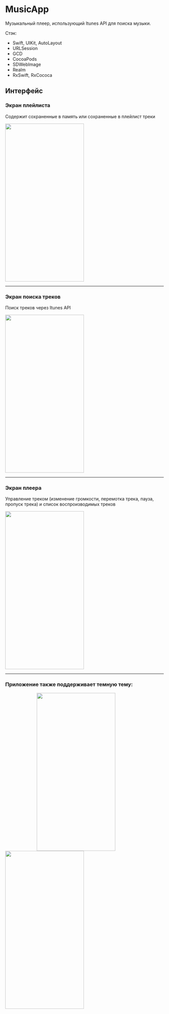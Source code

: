 # MusicApp
Музыкальный плеер, использующий Itunes API для поиска музыки.

Стэк:
* Swift, UIKit, AutoLayout
* URLSession
* GCD
* CocoaPods
* SDWebImage
* Realm
* RxSwift, RxCococa

## Интерфейс

### Экран плейлиста
Содержит сохраненные в память или сохраненные в плейлист треки

<img src="https://psv4.userapi.com/c856220/u118810031/docs/d18/5b721bf211e8/DarkModePlaylist.png?extra=gW3lziuxMP-T9jNksQpxdhcqPL0fDwm0HAZVQ2MWwgmeyRskSiZXa_ZqWPvhD1o5cQEf9rMEkaCZzBseEFB4iYy-6rYzU-c37zG3V7eSgRTJ0gHrkT6Dh3ns7E-Jac1HCA2kKUGjY_PKL4JBmJHcmwU" width="250" height="500"/>

-----
### Экран поиска треков
Поиск треков через Itunes API

<img src="https://psv4.userapi.com/c856220/u118810031/docs/d11/7c557f604048/TrackSearchDark.png?extra=9mAoYRo7XtsexUxWC8dj_xBwMFgRzM7AnKebZhJZNDIwN-sZlrplqPPWX1op1s5Lcgj7g5z252mqw8YbYMzeh_tNZJP1p6ptF8ZKiMZ8M_6qh24XOMs89qrGnyVY1zBRpPhjjj7yw0f9YNoyIp5QThY" width="250" height="500"/>

-----
### Экран плеера
Управление треком (изменение громкости, перемотка трека, пауза, пропуск трека) и список воспроизводимых треков

<img src="https://media.giphy.com/media/QxY3qeIqDUvorZo5nn/giphy.gif" width="250" height="500"/>

-----
### Приложение также поддерживает темную тему:
<img src="https://psv4.userapi.com/c856220/u118810031/docs/d11/32117afd9dff/LightModePlaylist.png?extra=aV0MQs1jgZ0Vs7PvXpTiUgvq6oneg5xVvUe2NnWA0Sy-wZW51PvuegKReaKNXEuihJHwfnmKdG-sBSGfEE3044TGcfnMEBYJwnHPMffldbUujYp7eqtBm3Fe37-7OM6DmP04jiA3eCkbDqg3FaspsVM" width="250" height="500" hspace="100"/> <img src="https://psv4.userapi.com/c856220/u118810031/docs/d18/5b721bf211e8/DarkModePlaylist.png?extra=gW3lziuxMP-T9jNksQpxdhcqPL0fDwm0HAZVQ2MWwgmeyRskSiZXa_ZqWPvhD1o5cQEf9rMEkaCZzBseEFB4iYy-6rYzU-c37zG3V7eSgRTJ0gHrkT6Dh3ns7E-Jac1HCA2kKUGjY_PKL4JBmJHcmwU" width="250" height="500"/>
